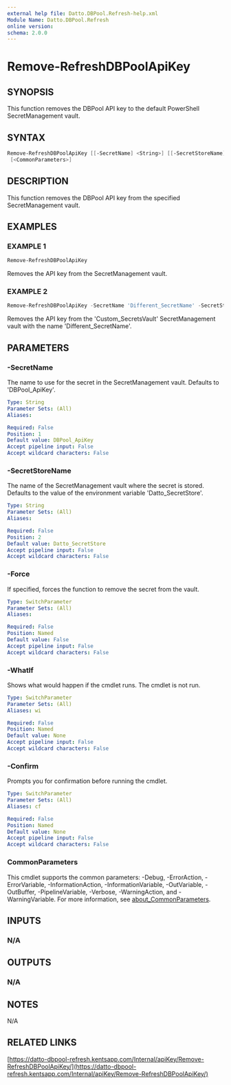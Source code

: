 ```yaml
---
external help file: Datto.DBPool.Refresh-help.xml
Module Name: Datto.DBPool.Refresh
online version:
schema: 2.0.0
---
```


# Remove-RefreshDBPoolApiKey

## SYNOPSIS

This function removes the DBPool API key to the default PowerShell SecretManagement vault.

## SYNTAX

```PowerShell
Remove-RefreshDBPoolApiKey [[-SecretName] <String>] [[-SecretStoreName] <String>] [-Force] [-WhatIf] [-Confirm]
 [<CommonParameters>]
```

## DESCRIPTION

This function removes the DBPool API key from the specified SecretManagement vault.

## EXAMPLES

### EXAMPLE 1

```PowerShell
Remove-RefreshDBPoolApiKey
```

Removes the API key from the SecretManagement vault.

### EXAMPLE 2

```PowerShell
Remove-RefreshDBPoolApiKey -SecretName 'Different_SecretName' -SecretStoreName 'Custom_SecretsVault' -Force
```

Removes the API key from the 'Custom_SecretsVault' SecretManagement vault with the name 'Different_SecretName'.

## PARAMETERS

### -SecretName

The name to use for the secret in the SecretManagement vault.
Defaults to 'DBPool_ApiKey'.

```yaml
Type: String
Parameter Sets: (All)
Aliases:

Required: False
Position: 1
Default value: DBPool_ApiKey
Accept pipeline input: False
Accept wildcard characters: False
```

### -SecretStoreName

The name of the SecretManagement vault where the secret is stored.
Defaults to the value of the environment variable 'Datto_SecretStore'.

```yaml
Type: String
Parameter Sets: (All)
Aliases:

Required: False
Position: 2
Default value: Datto_SecretStore
Accept pipeline input: False
Accept wildcard characters: False
```

### -Force

If specified, forces the function to remove the secret from the vault.

```yaml
Type: SwitchParameter
Parameter Sets: (All)
Aliases:

Required: False
Position: Named
Default value: False
Accept pipeline input: False
Accept wildcard characters: False
```

### -WhatIf

Shows what would happen if the cmdlet runs.
The cmdlet is not run.

```yaml
Type: SwitchParameter
Parameter Sets: (All)
Aliases: wi

Required: False
Position: Named
Default value: None
Accept pipeline input: False
Accept wildcard characters: False
```

### -Confirm

Prompts you for confirmation before running the cmdlet.

```yaml
Type: SwitchParameter
Parameter Sets: (All)
Aliases: cf

Required: False
Position: Named
Default value: None
Accept pipeline input: False
Accept wildcard characters: False
```

### CommonParameters

This cmdlet supports the common parameters: -Debug, -ErrorAction, -ErrorVariable, -InformationAction, -InformationVariable, -OutVariable, -OutBuffer, -PipelineVariable, -Verbose, -WarningAction, and -WarningVariable. For more information, see [about_CommonParameters](http://go.microsoft.com/fwlink/?LinkID=113216).

## INPUTS

### N/A

## OUTPUTS

### N/A

## NOTES

N/A

## RELATED LINKS

[https://datto-dbpool-refresh.kentsapp.com/Internal/apiKey/Remove-RefreshDBPoolApiKey/](https://datto-dbpool-refresh.kentsapp.com/Internal/apiKey/Remove-RefreshDBPoolApiKey/)
